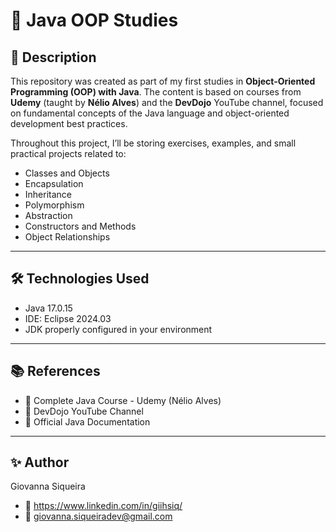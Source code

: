 # 📌 Java OOP Studies

## 📖 Description

This repository was created as part of my first studies in **Object-Oriented Programming (OOP) with Java**. The content is based on courses from **Udemy** (taught by **Nélio Alves**) and the **DevDojo** YouTube channel, focused on fundamental concepts of the Java language and object-oriented development best practices.

Throughout this project, I’ll be storing exercises, examples, and small practical projects related to:

- Classes and Objects  
- Encapsulation  
- Inheritance  
- Polymorphism  
- Abstraction  
- Constructors and Methods  
- Object Relationships  

---

## 🛠️ Technologies Used

- Java 17.0.15
- IDE: Eclipse 2024.03
- JDK properly configured in your environment

---

## 📚 References

- 📖 Complete Java Course - Udemy (Nélio Alves)
- 🎥 DevDojo YouTube Channel
- 📖 Official Java Documentation

---

## ✨ Author

Giovanna Siqueira
- 🔗 https://www.linkedin.com/in/giihsiq/
- 📧 giovanna.siqueiradev@gmail.com
